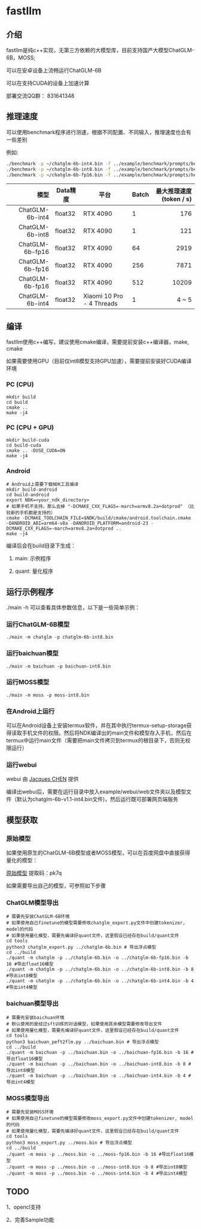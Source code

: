 # fastllm

## 介绍

fastllm是纯c++实现，无第三方依赖的大模型库，目前支持国产大模型ChatGLM-6B，MOSS;

可以在安卓设备上流畅运行ChatGLM-6B

可以在支持CUDA的设备上加速计算

部署交流QQ群： 831641348

## 推理速度

可以使用benchmark程序进行测速，根据不同配置、不同输入，推理速度也会有一些差别

例如:

``` sh
./benchmark -p ~/chatglm-6b-int4.bin -f ../example/benchmark/prompts/beijing.txt -b 1
./benchmark -p ~/chatglm-6b-int8.bin -f ../example/benchmark/prompts/beijing.txt -b 1
./benchmark -p ~/chatglm-6b-fp16.bin -f ../example/benchmark/prompts/hello.txt -b 512 -l 18
```

|              模型 | Data精度 | 平台               | Batch    | 最大推理速度(token / s) |
|-----------------:|---------|--------------------|-----------|---------------------:|
| ChatGLM-6b-int4  | float32 |  RTX 4090          |         1 |                  176 |
| ChatGLM-6b-int8  | float32 |  RTX 4090          |         1 |                  121 |
| ChatGLM-6b-fp16  | float32 |  RTX 4090          |        64 |                 2919 |
| ChatGLM-6b-fp16  | float32 |  RTX 4090          |       256 |                 7871 |
| ChatGLM-6b-fp16  | float32 |  RTX 4090          |       512 |                10209 |
| ChatGLM-6b-int4  | float32 |  Xiaomi 10 Pro - 4 Threads | 1 |                4 ~ 5 |


## 编译

fastllm使用c++编写，建议使用cmake编译，需要提前安装c++编译器，make, cmake

如果需要使用GPU（目前仅int8模型支持GPU加速），需要提前安装好CUDA编译环境

### PC (CPU)

```
mkdir build
cd build
cmake ..
make -j4
```

### PC (CPU + GPU)

```
mkdir build-cuda
cd build-cuda
cmake .. -DUSE_CUDA=ON
make -j4
```

### Android

```
# Android上需要下载NDK工具编译
mkdir build-android
cd build-android
export NDK=<your_ndk_directory>
# 如果手机不支持，那么去掉 "-DCMAKE_CXX_FLAGS=-march=armv8.2a+dotprod" （比较新的手机都是支持的）
cmake -DCMAKE_TOOLCHAIN_FILE=$NDK/build/cmake/android.toolchain.cmake -DANDROID_ABI=arm64-v8a -DANDROID_PLATFORM=android-23 -DCMAKE_CXX_FLAGS=-march=armv8.2a+dotprod ..
make -j4
```


编译后会在build目录下生成：

1. main: 示例程序

2. quant: 量化程序

## 运行示例程序

./main -h 可以查看具体参数信息，以下是一些简单示例：

### 运行ChatGLM-6B模型

```
./main -m chatglm -p chatglm-6b-int8.bin
```

### 运行baichuan模型

```
./main -m baichuan -p baichuan-int8.bin
```

### 运行MOSS模型

```
./main -m moss -p moss-int8.bin
```

### 在Android上运行

可以在Android设备上安装termux软件，并在其中执行termux-setup-storage获得读取手机文件的权限。然后将NDK编译出的main文件和模型存入手机，然后在termux中运行main文件（需要把main文件拷贝到termux的根目录下，否则无权限运行）

### 运行webui

webui 由 [Jacques CHEN](http://whchen.net/index.php/About.html) 提供

编译出webui后，需要在运行目录中放入example/webui/web文件夹以及模型文件（默认为chatglm-6b-v1.1-int4.bin文件)，然后运行既可部署网页端服务

## 模型获取

### 原始模型

如果使用原生的ChatGLM-6B模型或者MOSS模型，可以在百度网盘中直接获得量化的模型：

[原始模型](https://pan.baidu.com/s/1DyGOWqKFbpBSSi93PJe6Ug) 提取码：pk7q

如果需要导出自己的模型，可参照如下步骤

### ChatGLM模型导出

```
# 需要先安装ChatGLM-6B环境
# 如果使用自己finetune的模型需要修改chatglm_export.py文件中创建tokenizer, model的代码
# 如果使用量化模型，需要先编译好quant文件，这里假设已经存在build/quant文件
cd tools
python3 chatglm_export.py ../chatglm-6b.bin # 导出浮点模型
cd ../build
./quant -m chatglm -p ../chatglm-6b.bin -o ../chatglm-6b-fp16.bin -b 16 #导出float16模型
./quant -m chatglm -p ../chatglm-6b.bin -o ../chatglm-6b-int8.bin -b 8 #导出int8模型
./quant -m chatglm -p ../chatglm-6b.bin -o ../chatglm-6b-int4.bin -b 4 #导出int4模型
```

### baichuan模型导出

```
# 需要先安装baichuan环境
# 默认使用的是经过sft训练的对话模型，如果使用其余模型需要修改导出文件
# 如果使用量化模型，需要先编译好quant文件，这里假设已经存在build/quant文件
cd tools
python3 baichuan_peft2flm.py ../baichuan.bin # 导出浮点模型
cd ../build
./quant -m baichuan -p ../baichuan.bin -o ../baichuan-fp16.bin -b 16 #导出float16模型
./quant -m baichuan -p ../baichuan.bin -o ../baichuan-int8.bin -b 8 #导出int8模型
./quant -m baichuan -p ../baichuan.bin -o ../baichuan-int4.bin -b 4 #导出int4模型
```

### MOSS模型导出

```
# 需要先安装MOSS环境
# 如果使用自己finetune的模型需要修改moss_export.py文件中创建tokenizer, model的代码
# 如果使用量化模型，需要先编译好quant文件，这里假设已经存在build/quant文件
cd tools
python3 moss_export.py ../moss.bin # 导出浮点模型
cd ../build
./quant -m moss -p ../moss.bin -o ../moss-fp16.bin -b 16 #导出float16模型
./quant -m moss -p ../moss.bin -o ../moss-int8.bin -b 8 #导出int8模型
./quant -m moss -p ../moss.bin -o ../moss-int4.bin -b 4 #导出int4模型
```

## TODO

1、opencl支持

2、完善Sample功能
